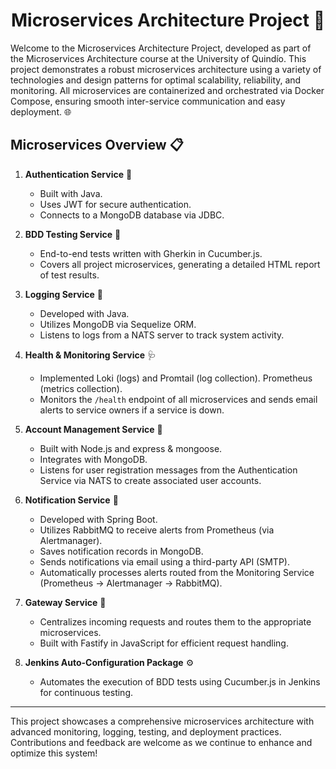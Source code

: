 <h1 align=center>
    Microservices Architecture Project 🚀
</h1>

Welcome to the Microservices Architecture Project, developed as part of the Microservices Architecture course at the University of Quindío. This project demonstrates a robust microservices architecture using a variety of technologies and design patterns for optimal scalability, reliability, and monitoring. All microservices are containerized and orchestrated via Docker Compose, ensuring smooth inter-service communication and easy deployment. 🌐

## Microservices Overview 📋

1. **Authentication Service** 🔐  
   - Built with Java.
   - Uses JWT for secure authentication.
   - Connects to a MongoDB database via JDBC.

2. **BDD Testing Service** 🧪  
   - End-to-end tests written with Gherkin in Cucumber.js.
   - Covers all project microservices, generating a detailed HTML report of test results.

3. **Logging Service** 📜  
   - Developed with Java.
   - Utilizes MongoDB via Sequelize ORM.
   - Listens to logs from a NATS server to track system activity.

4. **Health & Monitoring Service** 🩺  
   - Implemented Loki (logs) and Promtail (log collection). Prometheus (metrics collection).
   - Monitors the `/health` endpoint of all microservices and sends email alerts to service owners if a service is down.

5. **Account Management Service** 👥  
   - Built with Node.js and express & mongoose.
   - Integrates with MongoDB.
   - Listens for user registration messages from the Authentication Service via NATS to create associated user accounts.

6. **Notification Service** 🔔  
   - Developed with Spring Boot.
   - Utilizes RabbitMQ to receive alerts from Prometheus (via Alertmanager).
   - Saves notification records in MongoDB.
   - Sends notifications via email using a third-party API (SMTP).
   - Automatically processes alerts routed from the Monitoring Service (Prometheus → Alertmanager → RabbitMQ).

7. **Gateway Service** 🚪  
   - Centralizes incoming requests and routes them to the appropriate microservices.
   - Built with Fastify in JavaScript for efficient request handling.

8. **Jenkins Auto-Configuration Package** ⚙️  
   - Automates the execution of BDD tests using Cucumber.js in Jenkins for continuous testing.

---

This project showcases a comprehensive microservices architecture with advanced monitoring, logging, testing, and deployment practices. Contributions and feedback are welcome as we continue to enhance and optimize this system!
